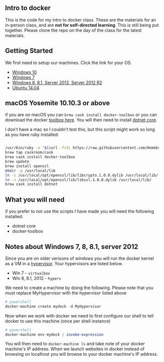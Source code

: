 ## Intro to docker

This is the code for my intro to docker class. These are the materials for an in-person class, and are **not for self-directed learning**. This is still being put together. Please clone the repo on the day of the class for the latest materials.

## Getting Started

We first need to setup our machines. Click the link for your OS. 

* [Windows 10](https://gist.github.com/TerribleDev/dd424d3d090bcf5634dcf8417411a081)
* [Windows 7](https://gist.github.com/TerribleDev/721fde498ae7e2e17c5c44a9d8e07412)
* [Windows 8, 8.1, Server 2012, Server 2012 R2](https://gist.github.com/TerribleDev/ad0d19734cbf0b5717a2d4e6fef7f011)
* [Ubuntu 14.04](https://gist.github.com/TerribleDev/3e0a8bab68b83fe5ef896a3bf16a85ce)



## macOS Yosemite 10.10.3 or above

if you are on macOS you can `brew cask install docker-toolbox` or you can download the docker [toolbox here](https://download.docker.com/mac/stable/Docker.dmg). You will then need to install [dotnet core](https://www.microsoft.com/net/core#macos). 

I don't have a mac so I couldn't test this, but this script might work so long as you have ruby installed:


```bash

/usr/bin/ruby -e "$(curl -fsSL https://raw.githubusercontent.com/Homebrew/install/master/install)"
brew tap caskroom/cask
brew cask install docker-toolbox
brew update
brew install openssl
mkdir -p /usr/local/lib
ln -s /usr/local/opt/openssl/lib/libcrypto.1.0.0.dylib /usr/local/lib/
ln -s /usr/local/opt/openssl/lib/libssl.1.0.0.dylib /usr/local/lib/
brew cask install dotnet

```

## What you will need

if you prefer to not use the scripts I have made you will need the following installed.

* dotnet core 
* docker-toolbox

## Notes about Windows 7, 8, 8.1, server 2012

Since you are on older verisons of windows you will run the docker kernel as a VM in a [hypervisor](https://en.wikipedia.org/wiki/Hypervisor). Your hypervisors are listed below.

* Win 7 - `virtualbox`
* Win 8, 8.1, 2012 - `hyperv`


We need to create a machine by doing the following. Please note that you must replace MyHypervisor with the hypervisor listed above


```powershell
# powershell
docker-machine create mydock -d MyHypervisor
```

Now when we work with docker we need to first configure our shell to tell docker to use this machine (once per shell instance)

```powershell
# powershell
docker-machine env mydock | invoke-expression
```

You will then need to `docker-machine ls` and take note of your docker machine's IP address. When we launch websites in docker instead of browsing on localhost you will browse to your docker machine's IP address.
